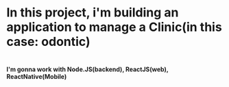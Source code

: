 <h1>In this project, i'm building an application to manage a Clinic(in this case: odontic)<h1>
<h4>I'm gonna work with Node.JS(backend), ReactJS(web), ReactNative(Mobile)<h4>
